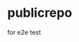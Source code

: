 # publicrepo
for e2e test

































































































































































































































































































































































































































































































































































































































































































































































































































































































































































































































































































































































































































































































































































































































































































































































































































































































































































































































































































































































































































































































































































































































































































































































































































































































































